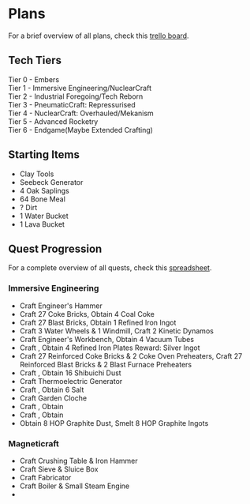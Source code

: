 # Plans
For a brief overview of all plans, check this [trello board](https://trello.com/b/WI8cXcFQ/nucleon).

## Tech Tiers
Tier 0 - Embers <br/>
Tier 1 - Immersive Engineering/NuclearCraft <br/>
Tier 2 - Industrial Foregoing/Tech Reborn <br/>
Tier 3 - PneumaticCraft: Repressurised <br/>
Tier 4 - NuclearCraft: Overhauled/Mekanism <br/>
Tier 5 - Advanced Rocketry <br/>
Tier 6 - Endgame(Maybe Extended Crafting)

## Starting Items
- Clay Tools
- Seebeck Generator
- 4 Oak Saplings
- 64 Bone Meal
- ? Dirt
- 1 Water Bucket
- 1 Lava Bucket

## Quest Progression
For a complete overview of all quests, check this [spreadsheet](https://docs.google.com/spreadsheets/d/1pCW8k6wQiGOYP3mT-NgpaflCud0b_daj5zEmHEcLDmw/edit?usp=drivesdk). 

### Immersive Engineering
- Craft Engineer's Hammer
- Craft 27 Coke Bricks, Obtain 4 Coal Coke
- Craft 27 Blast Bricks, Obtain 1 Refined Iron Ingot
- Craft 3 Water Wheels & 1 Windmill, Craft 2 Kinetic Dynamos
- Craft Engineer's Workbench, Obtain 4 Vacuum Tubes
- Craft <Stuff for Metal Press>, Obtain 4 Refined Iron Plates Reward: Silver Ingot
- Craft 27 Reinforced Coke Bricks & 2 Coke Oven Preheaters, Craft 27 Reinforced Blast Bricks & 2 Blast Furnace Preheaters
- Craft <Stuff for Crusher>, Obtain 16 Shibuichi Dust
- Craft Thermoelectric Generator
- Craft <Stuff for Distiller>, Obtain 6 Salt
- Craft Garden Cloche
- Craft <Stuff for Mixer>, Obtain
- Craft <Stuff for Squeezer>, Obtain 
- Obtain 8 HOP Graphite Dust, Smelt 8 HOP Graphite Ingots

### Magneticraft
- Craft Crushing Table & Iron Hammer
- Craft Sieve & Sluice Box
- Craft Fabricator
- Craft Boiler & Small Steam Engine
- 

<!--Quest 15: Craft Solar Panel, Boiler and Small Steam Engine>
<!--Quest 17: Craft Big Steam Boiler, Steam Turbine and Solar Tower>
<!--Quest 18-20: Continue Magneticraft and IE, unlocking silver, nickel and gold along the way>
<!--Quest 21: Make HOP Graphite and Heavy Steel Plate>

<!--Quest 22: Craft 4 Tree Fluid Extractors, Latex Processing Unit and Machine Frame(TR)>
<!--Quest 23: Craft 12 Plastic, then a Machine Case>
<!--Quest 24: Craft Protein Generator and Protein Reactor. Reward: Coal>
<!--Quest 25: Craft Bioreactor and Biofuel Generator>
<!--Quest 26: Craft Mob Grinder. Reward: Diamond,  Ingot>
<!--Quest 27: Make 10000mB Mob Essence>
<!--Quest 28-36: Continue TR, unlocking emerald, oil along the way>
<!--Quest 37: Make 360K NaK Coolant Cell>
<!--Quest 38: Start PneumaticCraft>
<!--Quest 39-43: Continue PneumaticCraft, unlocking platinum, tungsten and osmium>
<!--Quest 44: Make LPG>
<!--Quest 45: Start NuclearCraft and Mekanism>
<!--Quest 46-57: Continue NuclearCraft and Mekanism, unlocking Iridium and Titanium along the way>
<!--Quest 58: Make Rocket Fuel>
<!--Quest 59: Start Advanced Rocketry>
<!--Quest 59-66: Continue Advanced Rocketry>
<!--Quest 66-74: Reach Endgame>

## Energy's Matter Progression
Tier 0 - Molecular Transmutator <br/>
Tier 1 - Uses most basic Fusion Reactor <br/>
Tier 2 - Unlock Particle Injector, Upgrade Cooling Pump <br/>
Tier 3 - Quantum Computational Engine and Molecular Fabricator, upgrade Cooling Pump <br/>
Tier 4 - Unlock Tier 2 Particle Injector <br/>
Tier 5 - Baryonic Annihilation Chamber and Dyson Swarm Launch Pad <br/>
Tier 6 - Black Hole Reactor

## Modular Machines
- Embers Advanced Alchemy Multiblock